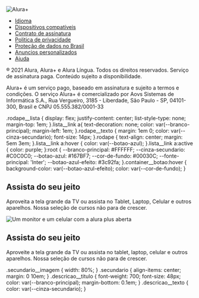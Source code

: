 <footer class="rodape">
        <img src="img/Logo.png" alt="Alura+" class="rodape__logo">
        <ul class="rodape__lista">
            <li class="lista__link">
                <a href="#">Idioma</a>
            </li>
            <li class="lista__link">
                <a href="#">Dispositivos compatíveis</a>
            </li>
            <li class="lista__link">
                <a href="#">Contrato de assinatura</a>
            </li>
            <li class="lista__link">
                <a href="#">Politica de privacidade</a>
            </li>
            <li class="lista__link">
                <a href="#">Proteção de dados no Brasil</a>
            </li>
            <li class="lista__link">
                <a href="#">Anuncios personalizados</a>
            </li>
            <li class="lista__link">
                <a href="#">Ajuda</a>
            </li>
        </ul>
        <p class="rodape__texto">® 2021 Alura, Alura+ e Alura Língua. Todos os direitos reservados. Serviço de assinatura paga. Conteúdo sujeito a disponibilidade.</p>
        <p class="rodape__texto">Alura+ é um serviço pago, baseado em assinatura e sujeito a termos e condições. O serviço Alura+ é comercializado por Aovs Sistemas de Informática S.A., Rua Vergueiro, 3185 - Liberdade, São Paulo - SP, 04101-300, Brasil e CNPJ 05.555.382/0001-33</p>
    </footer>.rodape__lista {
    display: flex;
    justify-content: center;
    list-style-type: none;
    margin-top: 1em;
}.lista__link a{
    text-decoration: none;
    color: var(--branco-principal);
    margin-left: 1em;
}.rodape__texto {
    margin: 1em 0;
    color: var(--cinza-secundario);
    font-size: 14px;
}.rodape {
    text-align: center;
    margin: 5em 3em;
}.lista__link a:hover {
    color: var(--botao-azul);
}.lista__link a:active {
    color: purple;
}:root {
    --branco-principal: #FFFFFF;
    --cinza-secundario: #C0C0C0;
    --botao-azul: #167BF7;
    --cor-de-fundo: #00030C;
    --fonte-principal: 'Inter';
    --botao-azul-efeito: #3c92fa;
}.container__botao:hover {
    background-color: var(--botao-azul-efeito);
    color: var(--cor-de-fundo);
}  <section class="container secundario">
  </section  <img src="img/Plataformas.png" alt="Um monitor e um celular com a alura plus aberta" class="secundario__imagem">  <div class="container__descricao">
    <h2 class="descricao__titulo">Assista do seu jeito</h2>
    <p class="descricao__texto">Aproveita a tela grande da TV ou assista no Tablet, Laptop, Celular e outros aparelhos. Nossa seleção de cursos não para de crescer.</p>
        </div><section class="container secundario">
        <img src="img/Plataformas.png" alt="Um monitor e um celular com a alura plus aberta" class="secundario__imagem">
        <div class="container__descricao">
            <h2 class="descricao__titulo">Assista do seu jeito</h2>
            <p class="descricao__texto">Aproveite a tela grande da TV ou assista no tablet, laptop, celular e outros
                aparelhos. Nossa seleção de cursos não para de crescer.</p>
        </div>
        </section>  .secundario__imagem {
      width: 80%;
  }  .secundario {
      align-items: center;
      margin: 0 10em;
  }  .descricao__titulo {
      font-weight: 700;
      font-size: 48px;
      color: var(--branco-principal);
      margin-bottom: 0.1em;
  }  .descricao__texto {
      color: var(--cinza-secundario);
  }

